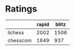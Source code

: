 # Ratings

|          | rapid | blitz |
|----------|-------|-------|
| lichess  | 2002 | 1506 |
| chesscom | 1649 | 937 |
